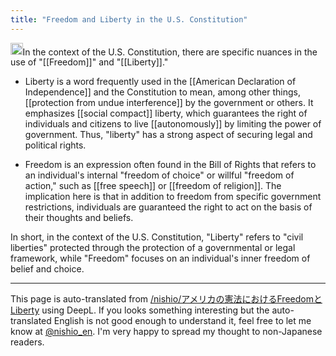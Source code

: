 ```yaml
---
title: "Freedom and Liberty in the U.S. Constitution"
---
```


<img src='https://scrapbox.io/api/pages/nishio-en/gpt/icon' alt='gpt.icon' height="19.5"/>In the context of the U.S. Constitution, there are specific nuances in the use of "[[Freedom]]" and "[[Liberty]]."

- Liberty is a word frequently used in the [[American Declaration of Independence]] and the Constitution to mean, among other things, [[protection from undue interference]] by the government or others. It emphasizes [[social compact]] liberty, which guarantees the right of individuals and citizens to live [[autonomously]] by limiting the power of government. Thus, "liberty" has a strong aspect of securing legal and political rights.

- Freedom is an expression often found in the Bill of Rights that refers to an individual's internal "freedom of choice" or willful "freedom of action," such as [[free speech]] or [[freedom of religion]]. The implication here is that in addition to freedom from specific government restrictions, individuals are guaranteed the right to act on the basis of their thoughts and beliefs.

In short, in the context of the U.S. Constitution, "Liberty" refers to "civil liberties" protected through the protection of a governmental or legal framework, while "Freedom" focuses on an individual's inner freedom of belief and choice.

---
This page is auto-translated from [/nishio/アメリカの憲法におけるFreedomとLiberty](https://scrapbox.io/nishio/アメリカの憲法におけるFreedomとLiberty) using DeepL. If you looks something interesting but the auto-translated English is not good enough to understand it, feel free to let me know at [@nishio_en](https://twitter.com/nishio_en). I'm very happy to spread my thought to non-Japanese readers.